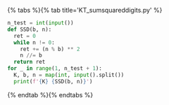 {% tabs %}{% tab title='KT_sumsquareddigits.py' %}

```py
n_test = int(input())
def SSD(b, n):
  ret = 0
  while n != 0:
    ret += (n % b) ** 2
    n //= b
  return ret
for _ in range(1, n_test + 1):
  K, b, n = map(int, input().split())
  print(f'{K} {SSD(b, n)}')
```

{% endtab %}{% endtabs %}
